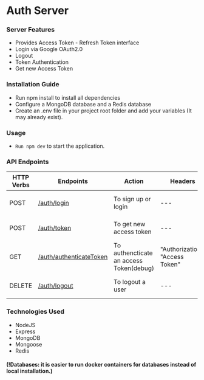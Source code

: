 # Auth Server

### Server Features
* Provides Access Token - Refresh Token interface
* Login via Google OAuth2.0 
* Logout
* Token Authentication 
* Get new Access Token
### Installation Guide
* Run npm install to install all dependencies
* Configure a MongoDB database and a Redis database 
* Create an .env file in your project root folder and add your variables (It may already exist).
 
### Usage
* `Run npm dev` to start the application.

### API Endpoints
| HTTP Verbs | Endpoints | Action | Headers | Body |
| --- | --- | --- | --- | --- |
| POST | [/auth/login](./src/controllers/loginController.js) | To sign up or login | --- | {"credential": "google OAuth Access Token"} |
| POST | [/auth/token](./src/controllers/tokenController.js) | To get new access token | --- | {"refreshToken": "refresh Token"}
| GET | [/auth/authenticateToken](./src/controllers/authenticateToken.js) | To authencticate an access Token(debug) | "Authorization": "Access Token" | --- |
| DELETE | [/auth/logout](./src/controllers/logoutController.js) | To logout a user | --- | {"refreshToken": "refresh Token"}
### Technologies Used
* NodeJS
* Express
* MongoDB
* Mongoose
* Redis

#### (!Databases: it is easier to run docker containers for databases instead of local installation.) 
